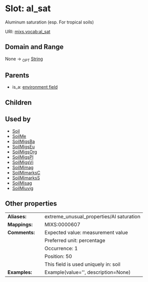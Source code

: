 
# Slot: al_sat


Aluminum saturation (esp. For tropical soils)

URI: [mixs.vocab:al_sat](https://w3id.org/mixs/vocab/al_sat)


## Domain and Range

None ->  <sub>OPT</sub> [String](types/String.md)

## Parents

 *  is_a: [environment field](environment_field.md)

## Children


## Used by

 * [Soil](Soil.md)
 * [SoilMe](SoilMe.md)
 * [SoilMigsBa](SoilMigsBa.md)
 * [SoilMigsEu](SoilMigsEu.md)
 * [SoilMigsOrg](SoilMigsOrg.md)
 * [SoilMigsPl](SoilMigsPl.md)
 * [SoilMigsVi](SoilMigsVi.md)
 * [SoilMimag](SoilMimag.md)
 * [SoilMimarksC](SoilMimarksC.md)
 * [SoilMimarksS](SoilMimarksS.md)
 * [SoilMisag](SoilMisag.md)
 * [SoilMiuvig](SoilMiuvig.md)

## Other properties

|  |  |  |
| --- | --- | --- |
| **Aliases:** | | extreme_unusual_properties/Al saturation |
| **Mappings:** | | MIXS:0000607 |
| **Comments:** | | Expected value: measurement value |
|  | | Preferred unit: percentage |
|  | | Occurrence: 1 |
|  | | Position: 50 |
|  | | This field is used uniquely in: soil |
| **Examples:** | | Example(value='', description=None) |

